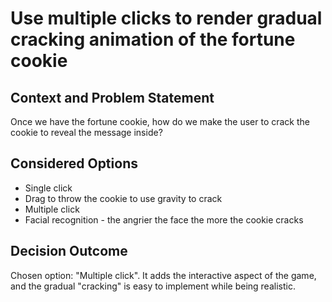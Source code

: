 # Use multiple clicks to render gradual cracking animation of the fortune cookie

## Context and Problem Statement

Once we have the fortune cookie, how do we make the user to crack the cookie to reveal the message inside?

## Considered Options

* Single click
* Drag to throw the cookie to use gravity to crack
* Multiple click
* Facial recognition - the angrier the face the more the cookie cracks

## Decision Outcome

Chosen option: "Multiple click". It adds the interactive aspect of the game, and the gradual "cracking" is easy to implement while being realistic.